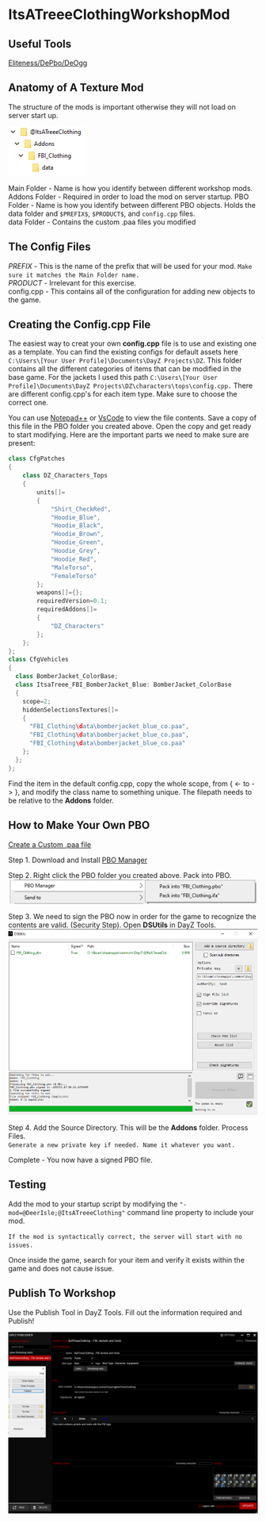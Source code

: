 # ItsATreeeClothingWorkshopMod

## Useful Tools
[Eliteness/DePbo/DeOgg](https://mikero.bytex.digital/Downloads)

## Anatomy of A Texture Mod

The structure of the mods is important otherwise they will not load on server start up.

![Directory Structure](./ItsATreeeModSource/src/dayz_tools/directory_structure.png)

Main Folder   - Name is how you identify between different workshop mods.  
Addons Folder - Required in order to load the mod on server startup.
PBO Folder    - Name is how you identify between different PBO objects. Holds the data folder and `$PREFIX$`, `$PRODUCT$`, and `config.cpp` files.  
data Folder   - Contains the custom .paa files you modified

## The Config Files

$PREFIX$ - This is the name of the prefix that will be used for your mod. `Make sure it matches the Main Folder name.`  
$PRODUCT$ - Irrelevant for this exercise.  
config.cpp - This contains all of the configuration for adding new objects to the game.

## Creating the Config.cpp File

The easiest way to creat your own **config.cpp** file is to use and existing one as a template. You can find the existing configs for default assets here `C:\Users\[Your User Profile]\Documents\DayZ Projects\DZ`. This folder contains all the different categories of items that can be modified in the base game. For the jackets I used this path `C:\Users\[Your User Profile]\Documents\DayZ Projects\DZ\characters\tops\config.cpp.` There are different config.cpp's for each item type. Make sure to choose the correct one.  

You can use [Notepad++](https://notepad-plus-plus.org/downloads/) or [VsCode](https://code.visualstudio.com/) to view the file contents. Save a copy of this file in the PBO folder you created above. Open the copy and get ready to start modifying. Here are the important parts we need to make sure are present:

``` cpp
class CfgPatches
{
	class DZ_Characters_Tops
	{
		units[]=
		{
			"Shirt_CheckRed",
			"Hoodie_Blue",
			"Hoodie_Black",
			"Hoodie_Brown",
			"Hoodie_Green",
			"Hoodie_Grey",
			"Hoodie_Red",
			"MaleTorso",
			"FemaleTorso"
		};
		weapons[]={};
		requiredVersion=0.1;
		requiredAddons[]=
		{
			"DZ_Characters"
		};
	};
};
class CfgVehicles 
{
  class BomberJacket_ColorBase;
  class ItsaTreee_FBI_BomberJacket_Blue: BomberJacket_ColorBase
  {
    scope=2;
    hiddenSelectionsTextures[]=
    {
      "FBI_Clothing\data\bomberjacket_blue_co.paa",
      "FBI_Clothing\data\bomberjacket_blue_co.paa",
      "FBI_Clothing\data\bomberjacket_blue_co.paa"
    };
  };
};
```

Find the item in the default config.cpp, copy the whole scope, from { <- to -> }, and modify the class name to something unique. The filepath needs to be relative to the **Addons** folder.

## How to Make Your Own PBO

[Create a Custom .paa file](https://github.com/Treee/ItsATreeeDayZWorkshopMods/tree/master/ItsATreeeModSource)

Step 1. Download and Install [PBO Manager](https://www.armaholic.com/page.php?id=16369)  

Step 2. Right click the PBO folder you created above. Pack into PBO.  
![Create PBO](./ItsATreeeModSource/src/dayz_tools/pbo_manager.png)  

Step 3. We need to sign the PBO now in order for the game to recognize the contents are valid. (Security Step). Open **DSUtils** in DayZ Tools.  
![DSUtils](./ItsATreeeModSource/src/dayz_tools/sign_pbo.png)  

Step 4. Add the Source Directory. This will be the **Addons** folder. Process Files.  
`Generate a new private key if needed. Name it whatever you want.`

Complete - You now have a signed PBO file.

## Testing

Add the mod to your startup script by modifying the `"-mod=@DeerIsle;@ItsATreeeClothing"` command line property to include your mod.

`If the mod is syntactically correct, the server will start with no issues.`

Once inside the game, search for your item and verify it exists within the game and does not cause issue.

## Publish To Workshop

Use the Publish Tool in DayZ Tools. Fill out the information required and Publish!

![Publish Mod](./ItsATreeeModSource/src/dayz_tools/publish_mod.png)